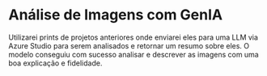 # Análise de Imagens com GenIA

Utilizarei prints de projetos anteriores onde enviarei eles para uma LLM via Azure Studio para serem analisados e retornar um resumo sobre eles. O modelo conseguiu com sucesso analisar e descrever as imagens com uma boa explicação e fidelidade.